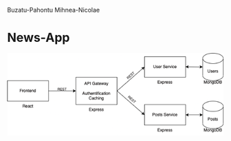 Buzatu-Pahontu Mihnea-Nicolae

# News-App

![alt text](https://github.com/mihneabuz/news-app/blob/main/arch.png)
